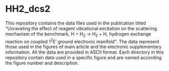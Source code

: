 # HH2_dcs2

This repository contains the data files used in the publication titled "Unraveling the effect of reagent vibrational excitation on the scattering mechanism of the benchmark, H + H<sub>2</sub> → H<sub>2</sub> + H, hydrogen exchange reaction on coupled 1<sup>2</sup>E′ ground electronic manifold". The data represent those used in the figures of main article and the electronic supplementary information. All the data are provided in ASCII format. Each directory in this repository contain data used in a specific figure and are named according the figure number and description.   
